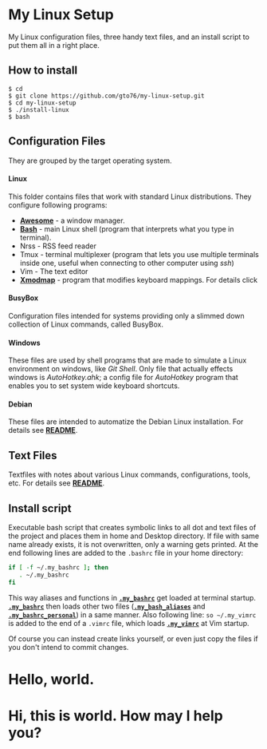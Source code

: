 My Linux Setup
==============
My Linux configuration files, three handy text files, and an install script to put them all in a right place.

How to install
--------------

```
$ cd
$ git clone https://github.com/gto76/my-linux-setup.git
$ cd my-linux-setup
$ ./install-linux
$ bash
```

Configuration Files
------------
They are grouped by the target operating system.

#### Linux
This folder contains files that work with standard Linux distributions. They configure following programs:
* [**Awesome**](/conf-files/linux/awesome) - a window manager.
*  [**Bash**](/conf-files/linux/bash) - main Linux shell (program that interprets what you type in terminal).
* Nrss - RSS feed reader
* Tmux - terminal multiplexer (program that lets you use multiple terminals inside one, useful when connecting to other computer using *ssh*)
* Vim - The text editor
* [**Xmodmap**](/conf-files/linux/xmodmap) - program that modifies keyboard mappings. For details click

#### BusyBox
Configuration files intended for systems providing only a slimmed down collection of Linux commands, called BusyBox.

#### Windows
These files are used by shell programs that are made to simulate a Linux environment on windows, like *Git Shell*. Only file that actually effects windows is *AutoHotkey.ahk*; a config file for *AutoHotkey* program that enables you to set system wide keyboard shortcuts.

#### Debian
These files are intended to automatize the Debian Linux installation.
For details see [**README**](conf-files/debian).

Text Files
----------
Textfiles with notes about various Linux commands, configurations, tools, etc.
For details see [**README**](text-files).

Install script
--------------
Executable bash script that creates symbolic links to all dot and text files of the project and places them in home and Desktop directory. If file with same name already exists, it is not overwritten, only a warning gets printed. At the end following lines are added to the `.bashrc` file in your home directory:
``` bash
if [ -f ~/.my_bashrc ]; then
   . ~/.my_bashrc
fi
```
This way aliases and functions in [**`.my_bashrc`**](/conf-files/linux/bash/.my_bashrc) get loaded at terminal startup. [**`.my_bashrc`**](/conf-files/linux/bash/.my_bashrc) then loads other two files ([**`.my_bash_aliases`**](/conf-files/linux/bash/.my_bash_aliases) and [**`.my_bashrc_personal`**](/conf-files/linux/bash/.my_bashrc_personal)) in a same manner.
Also following line: `so ~/.my_vimrc` is added to the end of a `.vimrc` file, which loads [**`.my_vimrc`**](/conf-files/linux/bash/.my_vimrc) at Vim startup.

Of course you can instead create links yourself, or even just copy the files if you don't intend to commit changes.

# Hello, world.
# Hi, this is world. How may I help you?




